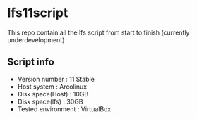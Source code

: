 # lfs11script
This repo contain all the lfs script from start to finish (currently underdevelopment)

## Script info
* Version number      : 11 Stable
* Host system         : Arcolinux
* Disk space(Host)    : 10GB
* Disk space(lfs)     : 30GB
* Tested environment  : VirtualBox
